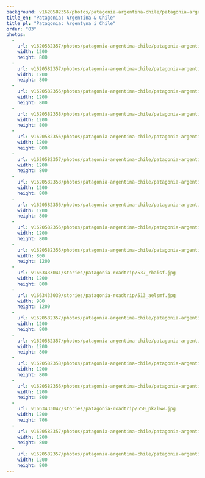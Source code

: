 ```yaml
---
background: v1620582356/photos/patagonia-argentina-chile/patagonia-argentina-chile-6_i3ywky.jpg
title_en: "Patagonia: Argentina & Chile"
title_pl: "Patagonia: Argentyna i Chile"
order: "03"
photos:
  -
    url: v1620582357/photos/patagonia-argentina-chile/patagonia-argentina-chile-9_qw7qaw.jpg
    width: 1200
    height: 800
  -
    url: v1620582357/photos/patagonia-argentina-chile/patagonia-argentina-chile-12_g38cmj.jpg
    width: 1200
    height: 800
  -
    url: v1620582356/photos/patagonia-argentina-chile/patagonia-argentina-chile-3_xstjs7.jpg
    width: 1200
    height: 800
  -
    url: v1620582358/photos/patagonia-argentina-chile/patagonia-argentina-chile-4_f6esvm.jpg
    width: 1200
    height: 800
  -
    url: v1620582356/photos/patagonia-argentina-chile/patagonia-argentina-chile-5_xleyqq.jpg
    width: 1200
    height: 800
  -
    url: v1620582357/photos/patagonia-argentina-chile/patagonia-argentina-chile-13_idwerk.jpg
    width: 1200
    height: 800
  -
    url: v1620582358/photos/patagonia-argentina-chile/patagonia-argentina-chile-14_efs72t.jpg
    width: 1200
    height: 800
  -
    url: v1620582356/photos/patagonia-argentina-chile/patagonia-argentina-chile-6_i3ywky.jpg
    width: 1200
    height: 800
  -
    url: v1620582356/photos/patagonia-argentina-chile/patagonia-argentina-chile-7_ium924.jpg
    width: 1200
    height: 800
  -
    url: v1620582356/photos/patagonia-argentina-chile/patagonia-argentina-chile-8_eplu1q.jpg
    width: 800
    height: 1200
  -
    url: v1663433041/stories/patagonia-roadtrip/537_rbaisf.jpg
    width: 1200
    height: 800
  -
    url: v1663433039/stories/patagonia-roadtrip/513_aelsmf.jpg
    width: 900
    height: 1200
  -
    url: v1620582357/photos/patagonia-argentina-chile/patagonia-argentina-chile-10_efqkcm.jpg
    width: 1200
    height: 800
  -
    url: v1620582357/photos/patagonia-argentina-chile/patagonia-argentina-chile-11_hlfp6o.jpg
    width: 1200
    height: 800
  -
    url: v1620582358/photos/patagonia-argentina-chile/patagonia-argentina-chile-1_ieg3y1.jpg
    width: 1200
    height: 800
  -
    url: v1620582356/photos/patagonia-argentina-chile/patagonia-argentina-chile-2_f5pwzf.jpg
    width: 1200
    height: 800
  -
    url: v1663433042/stories/patagonia-roadtrip/550_pk2lww.jpg
    width: 1200
    height: 706
  -
    url: v1620582357/photos/patagonia-argentina-chile/patagonia-argentina-chile-15_fox0tn.jpg
    width: 1200
    height: 800
  -
    url: v1620582357/photos/patagonia-argentina-chile/patagonia-argentina-chile-16_lzrbam.jpg
    width: 1200
    height: 800
---
```

